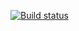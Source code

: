 [![Build status](https://ci.appveyor.com/api/projects/status/9gflnxpmvc7qhg0x?svg=true)](https://ci.appveyor.com/project/Dasha/2-1selenium)